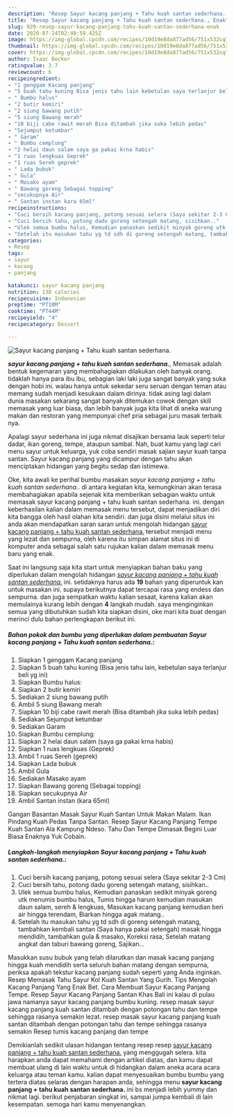 ```yaml
---
description: "Resep Sayur kacang panjang + Tahu kuah santan sederhana., Enak"
title: "Resep Sayur kacang panjang + Tahu kuah santan sederhana., Enak"
slug: 929-resep-sayur-kacang-panjang-tahu-kuah-santan-sederhana-enak
date: 2020-07-24T02:49:59.425Z
image: https://img-global.cpcdn.com/recipes/10d19e8da877ad56/751x532cq70/sayur-kacang-panjang-tahu-kuah-santan-sederhana-foto-resep-utama.jpg
thumbnail: https://img-global.cpcdn.com/recipes/10d19e8da877ad56/751x532cq70/sayur-kacang-panjang-tahu-kuah-santan-sederhana-foto-resep-utama.jpg
cover: https://img-global.cpcdn.com/recipes/10d19e8da877ad56/751x532cq70/sayur-kacang-panjang-tahu-kuah-santan-sederhana-foto-resep-utama.jpg
author: Isaac Becker
ratingvalue: 3.7
reviewcount: 6
recipeingredient:
- "1 genggam Kacang panjang"
- "5 buah tahu kuning Bisa jenis tahu lain kebetulan saya terlanjur beli yg ini"
- " Bumbu halus"
- "2 butir kemiri"
- "2 siung bawang putih"
- "5 siung Bawang merah"
- "10 biji cabe rawit merah Bisa ditambah jika suka lebih pedas"
- "Sejumput ketumbar"
- " Garam"
- " Bumbu cemplung"
- "2 helai daun salam saya ga pakai krna habis"
- "1 ruas lengkuas Geprek"
- "1 ruas Sereh geprek"
- " Lada bubuk"
- " Gula"
- " Masako ayam"
- " Bawang goreng Sebagai topping"
- "secukupnya Air"
- " Santan instan kara 65ml"
recipeinstructions:
- "Cuci bersih kacang panjang, potong sesuai selera (Saya sekitar 2-3 Cm)"
- "Cuci bersih tahu, potong dadu goreng setengah matang, sisihkan.."
- "Ulek semua bumbu halus, Kemudian panaskan sedikit minyak goreng utk menumis bumbu halus, Tumis hingga harum kemudian masukan daun salam, sereh &amp; lengkuas, Masukan kacang panjang kemudian beri air hingga terendam, Biarkan hingga agak matang.."
- "Setelah itu masukan tahu yg td sdh di goreng setengah matang, tambahkan kembali santan (Saya hanya pakai setengah) masak hingga mendidih, tambahkan gula &amp; masako, Koreksi rasa, Setelah matang angkat dan taburi bawang goreng, Sajikan..."
categories:
- Resep
tags:
- sayur
- kacang
- panjang

katakunci: sayur kacang panjang 
nutrition: 138 calories
recipecuisine: Indonesian
preptime: "PT10M"
cooktime: "PT44M"
recipeyield: "4"
recipecategory: Dessert

---
```



![Sayur kacang panjang + Tahu kuah santan sederhana.](https://img-global.cpcdn.com/recipes/10d19e8da877ad56/751x532cq70/sayur-kacang-panjang-tahu-kuah-santan-sederhana-foto-resep-utama.jpg)

<b><i>sayur kacang panjang + tahu kuah santan sederhana.</i></b>, Memasak adalah bentuk kegemaran yang membahagiakan dilakukan oleh banyak orang. tidaklah hanya para ibu ibu, sebagian laki laki juga sangat banyak yang suka dengan hobi ini. walau hanya untuk sekedar seru seruan dengan teman atau memang sudah menjadi kesukaan dalam dirinya. tidak asing lagi dalam dunia masakan sekarang sangat banyak ditemukan cowok dengan skill memasak yang luar biasa, dan lebih banyak juga kita lihat di aneka warung makan dan restoran yang mempunyai chef pria sebagai juru masak terbaik nya.

Apalagi sayur sederhana ini juga nikmat disajikan bersama lauk seperti telur dadar, ikan goreng, tempe, ataupun sambal. Nah, buat kamu yang lagi cari menu sayur untuk keluarga, yuk coba sendiri masak sajian sayur kuah tanpa santan. Sayur kacang panjang yang dicampur dengan tahu akan menciptakan hidangan yang begitu sedap dan istimewa.

Oke, kita awali ke perihal bumbu masakan <i>sayur kacang panjang + tahu kuah santan sederhana.</i>. di antara kegiatan kita, kemungkinan akan terasa membahagiakan apabila sejenak kita memberikan sebagian waktu untuk memasak sayur kacang panjang + tahu kuah santan sederhana. ini. dengan keberhasilan kalian dalam memasak menu tersebut, dapat menjadikan diri kita bangga oleh hasil olahan kita sendiri. dan juga disini melalui situs ini anda akan mendapatkan saran saran untuk mengolah hidangan <u>sayur kacang panjang + tahu kuah santan sederhana.</u> tersebut menjadi menu yang lezat dan sempurna, oleh karena itu simpan alamat situs ini di komputer anda sebagai salah satu rujukan kalian dalam memasak menu baru yang enak.


Saat ini langsung saja kita start untuk menyiapkan bahan baku yang diperlukan dalam mengolah hidangan <u><i>sayur kacang panjang + tahu kuah santan sederhana.</i></u> ini. setidaknya harus ada <b>19</b> bahan yang diperuntuk kan untuk masakan ini. supaya berikutnya dapat tercapai rasa yang endess dan sempurna. dan juga sempatkan waktu kalian sesaat, karena kalian akan memulainya kurang lebih dengan <b>4</b> langkah mudah. saya menginginkan semua yang dibutuhkan sudah kita siapkan disini, oke mari kita buat dengan merinci dulu bahan perlengkapan berikut ini.

<!--inarticleads1-->

##### Bahan pokok dan bumbu yang diperlukan dalam pembuatan Sayur kacang panjang + Tahu kuah santan sederhana.:

1. Siapkan 1 genggam Kacang panjang
1. Siapkan 5 buah tahu kuning (Bisa jenis tahu lain, kebetulan saya terlanjur beli yg ini)
1. Siapkan  Bumbu halus:
1. Siapkan 2 butir kemiri
1. Sediakan 2 siung bawang putih
1. Ambil 5 siung Bawang merah
1. Siapkan 10 biji cabe rawit merah (Bisa ditambah jika suka lebih pedas)
1. Sediakan Sejumput ketumbar
1. Sediakan  Garam
1. Siapkan  Bumbu cemplung:
1. Siapkan 2 helai daun salam (saya ga pakai krna habis)
1. Siapkan 1 ruas lengkuas (Geprek)
1. Ambil 1 ruas Sereh (geprek)
1. Siapkan  Lada bubuk
1. Ambil  Gula
1. Sediakan  Masako ayam
1. Siapkan  Bawang goreng (Sebagai topping)
1. Siapkan secukupnya Air
1. Ambil  Santan instan (kara 65ml)


Gangan Basantan Masak Sayur Kuah Santan Untuk Makan Malam. Ikan Pindang Kuah Pedas Tanpa Santan. Resep Sayur Kacang Panjang Tempe Kuah Santan Ala Kampung Ndeso. Tahu Dan Tempe Dimasak Begini Luar Biasa Enaknya Yuk Cobain. 

<!--inarticleads2-->

##### Langkah-langkah menyiapkan Sayur kacang panjang + Tahu kuah santan sederhana.:

1. Cuci bersih kacang panjang, potong sesuai selera (Saya sekitar 2-3 Cm)
1. Cuci bersih tahu, potong dadu goreng setengah matang, sisihkan..
1. Ulek semua bumbu halus, Kemudian panaskan sedikit minyak goreng utk menumis bumbu halus, Tumis hingga harum kemudian masukan daun salam, sereh &amp; lengkuas, Masukan kacang panjang kemudian beri air hingga terendam, Biarkan hingga agak matang..
1. Setelah itu masukan tahu yg td sdh di goreng setengah matang, tambahkan kembali santan (Saya hanya pakai setengah) masak hingga mendidih, tambahkan gula &amp; masako, Koreksi rasa, Setelah matang angkat dan taburi bawang goreng, Sajikan...


Masukkan susu bubuk yang telah dilarutkan dan masak kacang panjang hingga kuah mendidih serta seluruh bahan matang dengan sempurna, periksa apakah tekstur kacang panjang sudah seperti yang Anda inginkan. Resep Memasak Tahu Sayur Kol Kuah Santan Yang Gurih. Tips Mengolah Kacang Panjang Yang Enak Bet. Cara Membuat Sayur Kacang Panjang Tempe. Resep Sayur Kacang Panjang Santan Khas Bali ini kalau di pulau jawa namanya sayur kacang panjang bumbu kuning. resep masak sayur kacang panjang kuah santan ditambah dengan potongan tahu dan tempe sehingga rasanya semakin lezat. resep masak sayur kacang panjang kuah santan ditambah dengan potongan tahu dan tempe sehingga rasanya semakin Resep tumis kacang panjang dan tempe 

Demikianlah sedikit ulasan hidangan tentang resep resep <u>sayur kacang panjang + tahu kuah santan sederhana.</u> yang menggugah selera. kita harapkan anda dapat memahami dengan artikel diatas, dan kamu dapat membuat ulang di lain waktu untuk di hidangkan dalam aneka acara acara keluarga atau teman kamu. kalian dapat menyesuaikan bumbu bumbu yang tertera diatas selaras dengan harapan anda, sehingga menu <b>sayur kacang panjang + tahu kuah santan sederhana.</b> ini bs menjadi lebih yummy dan nikmat lagi. berikut penjabaran singkat ini, sampai jumpa kembali di lain kesempatan. semoga hari kamu menyenangkan.
